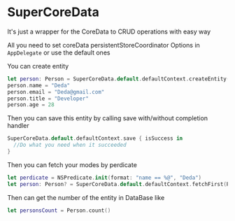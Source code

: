 # SuperCoreData
It's just a wrapper for the CoreData to CRUD operations with easy way

All you need to set coreData persistentStoreCoordinator Options in `AppDelegate` or use the default ones

You can create entity 
```Swift
let person: Person = SuperCoreData.default.defaultContext.createEntity()
person.name = "Deda"
person.email = "Deda@gmail.com"
person.title = "Developer"
person.age = 28
```

Then you can save this entity by calling save with/without completion handler
  ```Swift
SuperCoreData.default.defaultContext.save { isSuccess in
    //Do what you need when it succeeded
}
```


Then you can fetch your modes by perdicate
  ```Swift
let perdicate = NSPredicate.init(format: "name == %@", "Deda")
let person: Person? = SuperCoreData.default.defaultContext.fetchFirst(Person.self, predicate: perdicate)
```

Then can get the number of the entity in DataBase like
  ```Swift
let personsCount = Person.count()
```
